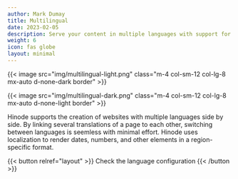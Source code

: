 ```yaml
---
author: Mark Dumay
title: Multilingual
date: 2023-02-05
description: Serve your content in multiple languages with support for localization.
weight: 6
icon: fas globe
layout: minimal
---
```


{{< image src="img/multilingual-light.png" class="m-4 col-sm-12 col-lg-8 mx-auto d-none-dark border" >}}

{{< image src="img/multilingual-dark.png" class="m-4 col-sm-12 col-lg-8 mx-auto d-none-light border" >}}

Hinode supports the creation of websites with multiple languages side by side. By linking several translations of a page to each other, switching between languages is seemless with minimal effort. Hinode uses localization to render dates, numbers, and other elements in a region-specific format.

{{< button relref="layout" >}}
    Check the language configuration
{{< /button >}}

